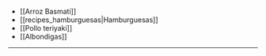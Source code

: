 - [[Arroz Basmati]]
- [[recipes_hamburguesas|Hamburguesas]]
- [[Pollo teriyaki]]
- [[Albondigas]]
- - - 

